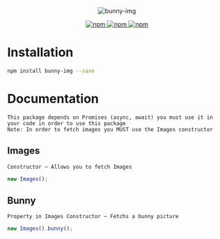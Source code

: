 <div align="center">
  <img src="https://i.imgur.com/rZPCzkz.png" alt="bunny-img" />

  <p align="center">

  <a href="https://www.npmjs.com/package/bunny-img">
    <img src="https://img.shields.io/npm/v/bunny-img?style=for-the-badge" alt="npm" />
  </a>
    
  <a href="https://www.npmjs.com/package/bunny-img">
    <img src="https://img.shields.io/npm/dt/bunny-img?style=for-the-badge" alt="npm" />
  </a>

  <a href="https://www.npmjs.com/package/bunny-img">
    <img src="https://img.shields.io/badge/License-Apache%202.0-orange?style=for-the-badge" alt="npm" />
  </a>

  </p>
</p>
</div>

# Installation
```bash
npm install bunny-img --save
```

# Documentation
```
This package depends on Promises (async, await) you must use it in your code in order to use this package
Note: In order to fetch images you MUST use the Images constructor
```

## Images
```
Constructor ~ Allows you to fetch Images
```
```js
new Images();
```

## Bunny
```
Property in Images Constructor ~ Fetchs a bunny picture
```
```js
new Images().bunny();
